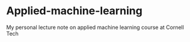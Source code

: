 # Applied-machine-learning
 My personal lecture note on applied machine learning course at Cornell Tech
